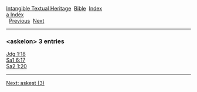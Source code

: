 [Intangible Textual Heritage](../../index)  [Bible](../index) 
[Index](index)   
[a Index](_a_)  
  [Previous](c00800)  [Next](c00802) 

------------------------------------------------------------------------

### &lt;askelon&gt; 3 entries

[Jdg 1:18](../kjv/jdg001.htm#018)  
[Sa1 6:17](../kjv/sa1006.htm#017)  
[Sa2 1:20](../kjv/sa2001.htm#020)  

------------------------------------------------------------------------

[Next: askest (3)](c00802)
